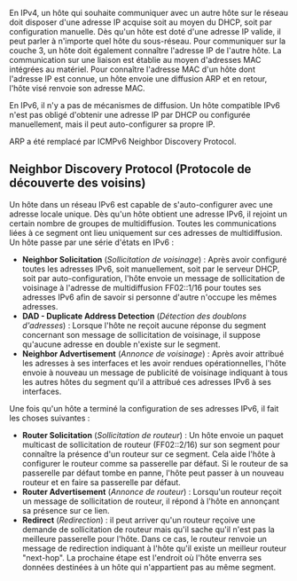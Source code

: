 En IPv4, un hôte qui souhaite communiquer avec un autre hôte sur le réseau doit disposer d'une adresse IP acquise soit au moyen du DHCP, soit par configuration manuelle. Dès qu'un hôte est doté d'une adresse IP valide, il peut parler à n'importe quel hôte du sous-réseau. Pour communiquer sur la couche 3, un hôte doit également connaître l'adresse IP de l'autre hôte. La communication sur une liaison est établie au moyen d'adresses MAC intégrées au matériel. Pour connaître l'adresse MAC d'un hôte dont l'adresse IP est connue, un hôte envoie une diffusion ARP et en retour, l'hôte visé renvoie son adresse MAC.

En IPv6, il n'y a pas de mécanismes de diffusion. Un hôte compatible IPv6 n'est pas obligé d'obtenir une adresse IP par DHCP ou configurée manuellement, mais il peut auto-configurer sa propre IP.

ARP a été remplacé par ICMPv6 Neighbor Discovery Protocol.

## Neighbor Discovery Protocol (Protocole de découverte des voisins)

Un hôte dans un réseau IPv6 est capable de s'auto-configurer avec une adresse locale unique. Dès qu'un hôte obtient une adresse IPv6, il rejoint un certain nombre de groupes de multidiffusion. Toutes les communications liées à ce segment ont lieu uniquement sur ces adresses de multidiffusion. Un hôte passe par une série d'états en IPv6 :

- **Neighbor Solicitation** (*Sollicitation de voisinage*) : Après avoir configuré toutes les adresses IPv6, soit manuellement, soit par le serveur DHCP, soit par auto-configuration, l'hôte envoie un message de sollicitation de voisinage à l'adresse de multidiffusion FF02::1/16 pour toutes ses adresses IPv6 afin de savoir si personne d'autre n'occupe les mêmes adresses.
- **DAD - Duplicate Address Detection** (*Détection des doublons d'adresses*) : Lorsque l'hôte ne reçoit aucune réponse du segment concernant son message de sollicitation de voisinage, il suppose qu'aucune adresse en double n'existe sur le segment.
- **Neighbor Advertisement** (*Annonce de voisinage*) : Après avoir attribué les adresses à ses interfaces et les avoir rendues opérationnelles, l'hôte envoie à nouveau un message de publicité de voisinage indiquant à tous les autres hôtes du segment qu'il a attribué ces adresses IPv6 à ses interfaces.

Une fois qu'un hôte a terminé la configuration de ses adresses IPv6, il fait les choses suivantes :

- **Router Solicitation** (*Sollicitation de routeur*) : Un hôte envoie un paquet multicast de sollicitation de routeur (FF02::2/16) sur son segment pour connaître la présence d'un routeur sur ce segment. Cela aide l'hôte à configurer le routeur comme sa passerelle par défaut. Si le routeur de sa passerelle par défaut tombe en panne, l'hôte peut passer à un nouveau routeur et en faire sa passerelle par défaut.
- **Router Advertisement** (*Annonce de routeur*) : Lorsqu'un routeur reçoit un message de sollicitation de routeur, il répond à l'hôte en annonçant sa présence sur ce lien.
- **Redirect** (*Redirection*) : il peut arriver qu'un routeur reçoive une demande de sollicitation de routeur mais qu'il sache qu'il n'est pas la meilleure passerelle pour l'hôte. Dans ce cas, le routeur renvoie un message de redirection indiquant à l'hôte qu'il existe un meilleur routeur "next-hop". La prochaine étape est l'endroit où l'hôte enverra ses données destinées à un hôte qui n'appartient pas au même segment.